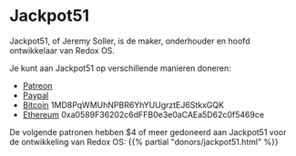 # Jackpot51

Jackpot51, of Jeremy Soller, is de maker, onderhouder en hoofd ontwikkelaar van Redox OS.

Je kunt aan Jackpot51 op verschillende manieren doneren:

- [Patreon](https://www.patreon.com/redox_os)
- [Paypal](https://www.paypal.me/redoxos)
- [Bitcoin](bitcoin:1MD8PqWMUhNPBR6YhYUUgrztEJ6StkxGQK) 1MD8PqWMUhNPBR6YhYUUgrztEJ6StkxGQK
- [Ethereum](ethereum:0xa0589F36202c6dFFB0e3e0aCAEa5D62c0f5469ce) 0xa0589F36202c6dFFB0e3e0aCAEa5D62c0f5469ce

De volgende patronen hebben $4 of meer gedoneerd aan Jackpot51 voor de ontwikkeling van Redox OS:
{{% partial "donors/jackpot51.html" %}}
